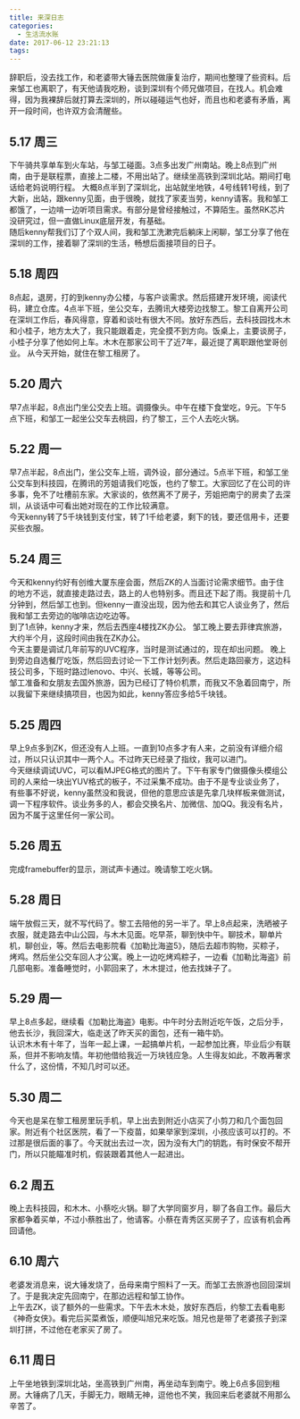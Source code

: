 ```yaml
---
title: 来深日志
categories:
  - 生活流水账
date: 2017-06-12 23:21:13
tags:
---
```


辞职后，没去找工作，和老婆带大锤去医院做康复治疗，期间也整理了些资料。后来邹工也离职了，有天他请我吃粉，谈到深圳有个师兄做项目，在找人。机会难得，因为我裸辞后就打算去深圳的，所以碰碰运气也好，而且也和老婆有矛盾，离开一段时间，也许双方会清醒些。  

<!-- more -->

## 5.17  周三
下午骑共享单车到火车站，与邹工碰面。3点多出发广州南站。晚上8点到广州南，由于是联程票，直接上二楼，不用出站了。继续坐高铁到深圳北站。期间打电话给老妈说明行程。
大概8点半到了深圳北，出站就坐地铁，4号线转1号线，到了大新，出站，跟kenny见面，由于很晚，就找了家麦当劳，kenny请客。我和邹工都饿了，一边啃一边听项目需求。有部分是曾经接触过，不算陌生。虽然RK芯片没研究过，但一直做Linux底层开发，有基础。  
随后kenny帮我们订了个双人间，我和邹工洗漱完后躺床上闲聊，邹工分享了他在深圳的工作，接着聊了深圳的生活，畅想后面接项目的日子。  

## 5.18 周四
8点起，退房，打的到kenny办公楼，与客户谈需求。然后搭建开发环境，阅读代码，建立仓库。4点半下班，坐公交车，去腾讯大楼旁边找黎工。黎工自离开公司在深圳工作后，春风得意，穿着和谈吐有很大不同。放好东西后，去科技园找木木和小桂子，地方太大了，我只能跟着走，完全摸不到方向。饭桌上，主要谈房子，小桂子分享了他如何上车。木木在那家公司干了近7年，最近提了离职跟他堂哥创业。 
从今天开始，就住在黎工租房了。  

## 5.20 周六
早7点半起，8点出门坐公交去上班。调摄像头。中午在楼下食堂吃，9元。下午5点下班，和邹工一起坐公交车去桃园，约了黎工，三个人去吃火锅。  

## 5.22 周一
早7点半起，8点出门，坐公交车上班，调外设，部分通过。5点半下班，和邹工坐公交车到科技园，在腾讯的芳姐请我们吃饭，也约了黎工。大家回忆了在公司的许多事，免不了吐槽前东家。大家谈的，依然离不了房子，芳姐把南宁的房卖了去深圳，从谈话中可看出她对现在的工作比较满意。  
今天kenny转了5千块钱到支付宝，转了1千给老婆，剩下的钱，要还信用卡，还要买些衣服。  

## 5.24 周三
今天和kenny约好有创维大厦东座会面，然后ZK的人当面讨论需求细节。由于住的地方不远，就直接走路过去，路上的人也特别多。而且还下起了雨。我提前十几分钟到，然后邹工也到。但kenny一直没出现，因为他去和其它人谈业务了，然后我和邹工去旁边的咖啡店边吃边等。   
到了1点钟，kenny才来，然后去西座4楼找ZK办公。 邹工晚上要去菲律宾旅游，大约半个月，这段时间由我在ZK办公。  
今天主要是调试几年前写的UVC程序，当时是测试通过的，现在却出问题。 晚上到旁边自选餐厅吃饭，然后回去讨论一下工作计划列表。然后走路回豪方，这边科技公司多，下班时路过lenovo、中兴、长城，等等公司。  
邹工准备和女朋友去国外旅游，因为已经订了特价机票，而我又不急着回南宁，所以我留下来继续搞项目，也因为如此，kenny答应多给5千块钱。  

## 5.25 周四
早上9点多到ZK，但还没有人上班。一直到10点多才有人来，之前没有详细介绍过，所以只认识其中一两个人。不过昨天已经录了指纹，我可以进门。  
今天继续调试UVC，可以看MJPEG格式的图片了。下午有家专门做摄像头模组公司的人来给一块出YUV格式的板子，不过采集不成功。由于不是专业谈业务了，有些事不好说，kenny虽然没和我说，但他的意思应该是先拿几块样板来做测试，调一下程序软件。谈业务多的人，都会交换名片、加微信、加QQ。我没有名片，因为不属于这里任何一家公司。

## 5.26 周五
完成framebuffer的显示，测试声卡通过。晚请黎工吃火锅。  

## 5.28 周日
端午放假三天，就不写代码了。黎工去陪他的另一半了。早上8点起来，洗晒被子衣服，就走路去中山公园，与木木见面。吃早茶，聊到快中午。聊技术，聊单片机，聊创业，等。然后去电影院看《加勒比海盗5》，随后去超市购物，买粽子，烤鸡。然后坐公交车回人才公寓。晚上一边吃烤鸡粽子，一边看《加勒比海盗》前几部电影。准备睡觉时，小郭回来了，木木提过，他去找妹子了。  

## 5.29 周一
早上8点多起，继续看《加勒比海盗》电影。中午时分去附近吃午饭，之后分手，他去长沙，我回深大，临走送了昨天买的面包，还有一箱牛奶。  
认识木木有十年了，当年一起上课，一起搞单片机，一起参加比赛，毕业后少有联系，但并不影响友情。年初他借给我近一万块钱应急。人生得友如此，不敢再奢求什么了，这份情，不知几时可以还。  

## 5.30 周二
今天也是呆在黎工租房里玩手机，早上出去到附近小店买了小剪刀和几个面包回家。附近有个社区医院，看了一下疫苗，如果举家到深圳，小孩应该可以打的。不过那是很后面的事了。今天就出去过一次，因为没有大门的钥匙，有时保安不帮开门，所以只能瞄准时机，假装跟着其他人一起进出。

## 6.2 周五
晚上去科技园，和木木、小蔡吃火锅。聊了大学同窗岁月，聊了各自工作。最后大家都争着买单，不过小蔡胜出了，他请客。小蔡在青秀区买房子了，应该有机会再回请他。  

## 6.10 周六
老婆发消息来，说大锤发烧了，岳母来南宁照料了一天。而邹工去旅游也回回深圳了。于是我决定先回南宁，在那边远程和邹工协作。  
上午去ZK，谈了额外的一些需求。下午去木木处，放好东西后，约黎工去看电影《神奇女侠》。看完后买菜煮饭，顺便叫旭兄来吃饭。旭兄也是带了老婆孩子到深圳打拼，不过他在老家买了房了。  

## 6.11 周日
上午坐地铁到深圳北站，坐高铁到广州南，再坐动车到南宁。晚上6点多回到租房。大锤病了几天，手脚无力，眼睛无神，逗他也不笑，我回来后老婆就不用那么辛苦了。  